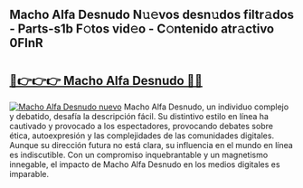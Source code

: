 ## Macho Alfa Desnudo N𝚞𝚎vos desn𝚞dos filtr𝚊dos - Parts-s1b F𝚘tos vid𝚎o - C𝚘ntenido atr𝚊ctivo 0FInR

# <h2><a href="http://mb756n.tromn.icu/?c=Macho+Alfa+Desnudo">🔗👉👉👉 Macho Alfa Desnudo 🔗🔗</a></h2>

[![Macho Alfa Desnudo nuevo](https://i.imgur.com/pEAQMta.gif)](http://mb756n.tromn.icu/?c=Macho+Alfa+Desnudo)
Macho Alfa Desnudo, un individuo complejo y debatido, desafía la descripción fácil. Su distintivo estilo en línea ha cautivado y provocado a los espectadores, provocando debates sobre ética, autoexpresión y las complejidades de las comunidades digitales. Aunque su dirección futura no está clara, su influencia en el mundo en línea es indiscutible. Con un compromiso inquebrantable y un magnetismo innegable, el impacto de Macho Alfa Desnudo en los medios digitales es imparable.
